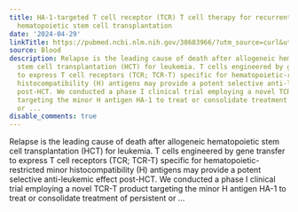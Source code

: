 ```yaml
---
title: HA-1-targeted T cell receptor (TCR) T cell therapy for recurrent leukemia after
  hematopoietic stem cell transplantation
date: '2024-04-29'
linkTitle: https://pubmed.ncbi.nlm.nih.gov/38683966/?utm_source=curl&utm_medium=rss&utm_campaign=journals&utm_content=7603509&fc=None&ff=20240430181459&v=2.18.0.post9+e462414
source: Blood
description: Relapse is the leading cause of death after allogeneic hematopoietic
  stem cell transplantation (HCT) for leukemia. T cells engineered by gene transfer
  to express T cell receptors (TCR; TCR-T) specific for hematopoietic-restricted minor
  histocompatibility (H) antigens may provide a potent selective anti-leukemic effect
  post-HCT. We conducted a phase I clinical trial employing a novel TCR-T product
  targeting the minor H antigen HA-1 to treat or consolidate treatment of persistent
  or ...
disable_comments: true
---
```

Relapse is the leading cause of death after allogeneic hematopoietic stem cell transplantation (HCT) for leukemia. T cells engineered by gene transfer to express T cell receptors (TCR; TCR-T) specific for hematopoietic-restricted minor histocompatibility (H) antigens may provide a potent selective anti-leukemic effect post-HCT. We conducted a phase I clinical trial employing a novel TCR-T product targeting the minor H antigen HA-1 to treat or consolidate treatment of persistent or ...